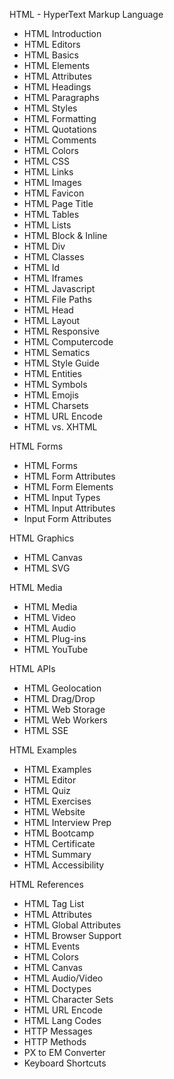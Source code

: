 HTML - HyperText Markup Language

* HTML Introduction
* HTML Editors
* HTML Basics
* HTML Elements
* HTML Attributes
* HTML Headings
* HTML Paragraphs
* HTML Styles
* HTML Formatting
* HTML Quotations
* HTML Comments
* HTML Colors
* HTML CSS
* HTML Links
* HTML Images
* HTML Favicon
* HTML Page Title
* HTML Tables
* HTML Lists
* HTML Block & Inline
* HTML Div
* HTML Classes
* HTML Id
* HTML Iframes
* HTML Javascript
* HTML File Paths
* HTML Head
* HTML Layout
* HTML Responsive
* HTML Computercode
* HTML Sematics
* HTML Style Guide
* HTML Entities
* HTML Symbols
* HTML Emojis
* HTML Charsets
* HTML URL Encode
* HTML vs. XHTML

HTML Forms
* HTML Forms
* HTML Form Attributes
* HTML Form Elements
* HTML Input Types
* HTML Input Attributes
* Input Form Attributes

HTML Graphics
* HTML Canvas
* HTML SVG

HTML Media
* HTML Media
* HTML Video
* HTML Audio
* HTML Plug-ins
* HTML YouTube

HTML APIs
* HTML Geolocation
* HTML Drag/Drop
* HTML Web Storage
* HTML Web Workers
* HTML SSE

HTML Examples
* HTML Examples
* HTML Editor
* HTML Quiz
* HTML Exercises
* HTML Website
* HTML Interview Prep
* HTML Bootcamp
* HTML Certificate
* HTML Summary
* HTML Accessibility

HTML References
* HTML Tag List
* HTML Attributes
* HTML Global Attributes
* HTML Browser Support
* HTML Events
* HTML Colors
* HTML Canvas
* HTML Audio/Video
* HTML Doctypes
* HTML Character Sets
* HTML URL Encode
* HTML Lang Codes
* HTTP Messages
* HTTP Methods
* PX to EM Converter
* Keyboard Shortcuts
